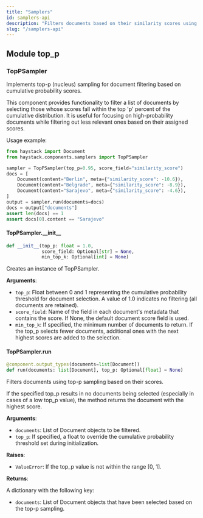 ```yaml
---
title: "Samplers"
id: samplers-api
description: "Filters documents based on their similarity scores using top-p sampling."
slug: "/samplers-api"
---
```


<a id="top_p"></a>

## Module top\_p

<a id="top_p.TopPSampler"></a>

### TopPSampler

Implements top-p (nucleus) sampling for document filtering based on cumulative probability scores.

This component provides functionality to filter a list of documents by selecting those whose scores fall
within the top 'p' percent of the cumulative distribution. It is useful for focusing on high-probability
documents while filtering out less relevant ones based on their assigned scores.

Usage example:

```python
from haystack import Document
from haystack.components.samplers import TopPSampler

sampler = TopPSampler(top_p=0.95, score_field="similarity_score")
docs = [
    Document(content="Berlin", meta={"similarity_score": -10.6}),
    Document(content="Belgrade", meta={"similarity_score": -8.9}),
    Document(content="Sarajevo", meta={"similarity_score": -4.6}),
]
output = sampler.run(documents=docs)
docs = output["documents"]
assert len(docs) == 1
assert docs[0].content == "Sarajevo"
```

<a id="top_p.TopPSampler.__init__"></a>

#### TopPSampler.\_\_init\_\_

```python
def __init__(top_p: float = 1.0,
             score_field: Optional[str] = None,
             min_top_k: Optional[int] = None)
```

Creates an instance of TopPSampler.

**Arguments**:

- `top_p`: Float between 0 and 1 representing the cumulative probability threshold for document selection.
A value of 1.0 indicates no filtering (all documents are retained).
- `score_field`: Name of the field in each document's metadata that contains the score. If None, the default
document score field is used.
- `min_top_k`: If specified, the minimum number of documents to return. If the top_p selects
fewer documents, additional ones with the next highest scores are added to the selection.

<a id="top_p.TopPSampler.run"></a>

#### TopPSampler.run

```python
@component.output_types(documents=list[Document])
def run(documents: list[Document], top_p: Optional[float] = None)
```

Filters documents using top-p sampling based on their scores.

If the specified top_p results in no documents being selected (especially in cases of a low top_p value), the
method returns the document with the highest score.

**Arguments**:

- `documents`: List of Document objects to be filtered.
- `top_p`: If specified, a float to override the cumulative probability threshold set during initialization.

**Raises**:

- `ValueError`: If the top_p value is not within the range [0, 1].

**Returns**:

A dictionary with the following key:
- `documents`: List of Document objects that have been selected based on the top-p sampling.
